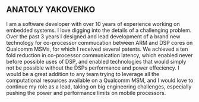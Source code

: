 ANATOLY YAKOVENKO
-----------------

I am a software developer with over 10 years of experience working on embedded systems. I love digging into the details of a challenging problem. Over the past 3 years I designed and lead development of a brand new technology for co-processor commucation between ARM and DSP cores on Qualcomm MSMs, for which I received several patents.  We achieved a ten fold reduction in co-processor communication latency, which enabled never before possible uses of DSP, and enabled technologies that would simply not be possible without the DSPs performance and power effeciency.  I would be a great addition to any team trying to leverage all the computational resources available on a Qualcomm MSM, and I would love to continue my role as a lead, taking on big engineering challenges, especially pushing the power and performance limits on mobile processors.
